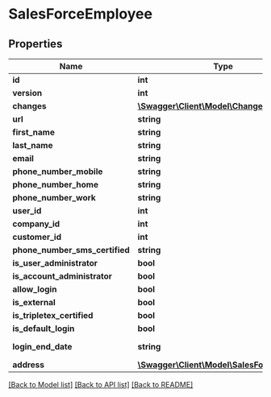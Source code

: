 # SalesForceEmployee

## Properties
Name | Type | Description | Notes
------------ | ------------- | ------------- | -------------
**id** | **int** |  | [optional] 
**version** | **int** |  | [optional] 
**changes** | [**\Swagger\Client\Model\Change[]**](Change.md) |  | [optional] 
**url** | **string** |  | [optional] 
**first_name** | **string** |  | [optional] 
**last_name** | **string** |  | [optional] 
**email** | **string** |  | [optional] 
**phone_number_mobile** | **string** |  | [optional] 
**phone_number_home** | **string** |  | [optional] 
**phone_number_work** | **string** |  | [optional] 
**user_id** | **int** |  | [optional] 
**company_id** | **int** |  | [optional] 
**customer_id** | **int** |  | [optional] 
**phone_number_sms_certified** | **string** |  | [optional] 
**is_user_administrator** | **bool** |  | [optional] 
**is_account_administrator** | **bool** |  | [optional] 
**allow_login** | **bool** |  | [optional] 
**is_external** | **bool** |  | [optional] 
**is_tripletex_certified** | **bool** |  | [optional] 
**is_default_login** | **bool** |  | [optional] 
**login_end_date** | **string** | Login end date | [optional] 
**address** | [**\Swagger\Client\Model\SalesForceAddress**](SalesForceAddress.md) |  | [optional] 

[[Back to Model list]](../../README.md#documentation-for-models) [[Back to API list]](../../README.md#documentation-for-api-endpoints) [[Back to README]](../../README.md)

